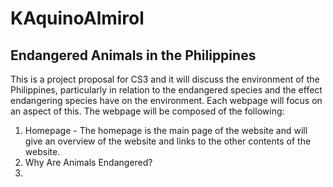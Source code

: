 # KAquinoAlmirol
## Endangered Animals in the Philippines
This is a project proposal for CS3 and it will discuss the environment of the Philippines, particularly in relation to the endangered species and the effect endangering species have on the environment. Each webpage will focus on an aspect of this. 
The webpage will be composed of the following: 

1. Homepage - The homepage is the main page of the website and will give an overview of the website and links to the other contents of the website. 
2. Why Are Animals Endangered? 
3. 
